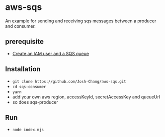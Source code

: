 # aws-sqs
An example for sending and receiving sqs messages between a producer and consumer.

## prerequisite
- [Create an IAM user and a SQS queue](https://fate-othnielia-659.notion.site/SQS-7017c15abbe34fec883f373e2253b92e)

## Installation
- `git clone https://github.com/Josh-Chang/aws-sqs.git`
- `cd sqs-consumer`
- `yarn`
- add your own aws region, accessKeyId, secretAccessKey and queueUrl
- so does sqs-producer

## Run
- `node index.mjs`

